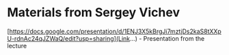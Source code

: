 # Materials from Sergey Vichev

[https://docs.google.com/presentation/d/1ENJ3X5kBrgJi7mztjDs2kaS8tXXpU-rdnAc24qJZWaQ/edit?usp=sharing](Link...) - Presentation from the lecture   
